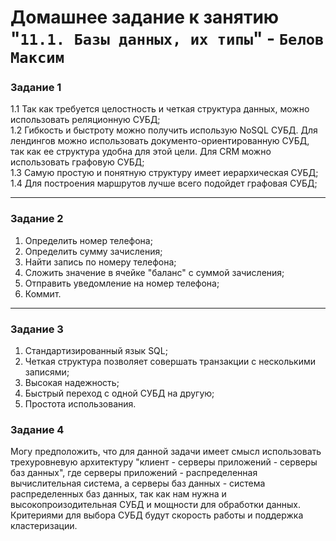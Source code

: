 # Домашнее задание к занятию "`11.1. Базы данных, их типы`" - `Белов Максим`


### Задание 1

1.1 Так как требуется целостность и четкая структура данных, можно использовать реляционную СУБД;  
1.2 Гибкость и быстроту можно получить использую NoSQL СУБД. Для лендингов можно использовать документо-ориентированную СУБД, так как ее структура удобна для этой цели. Для CRM можно использовать графовую СУБД;  
1.3 Самую простую и понятную структуру имеет иерархическая СУБД;  
1.4 Для построения маршрутов лучше всего подойдет графовая СУБД;

---

### Задание 2

1. Определить номер телефона;
2. Определить сумму зачисления;
3. Найти запись по номеру телефона;
4. Сложить значение в ячейке "баланс" с суммой зачисления;
5. Отправить уведомление на номер телефона;
6. Коммит.

---

### Задание 3

1. Стандартизированный язык SQL;
2. Четкая структура позволяет совершать транзакции с несколькими записями;
3. Высокая надежность;
4. Быстрый переход с одной СУБД на другую;
5. Простота использования.

### Задание 4

Могу предположить, что для данной задачи имеет смысл использовать трехуровневую архитектуру "клиент - серверы приложений - серверы баз данных", где серверы приложений - распределенная вычислительная система, а серверы баз данных - система распределенных баз данных, так как нам нужна и высокопроизодительная СУБД и мощности для обработки данных. Критериями для выбора СУБД будут скорость работы и поддержка кластеризации.
